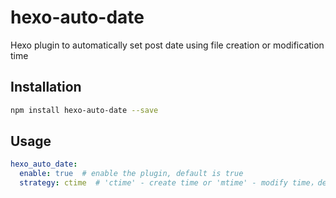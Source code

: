 # hexo-auto-date
Hexo plugin to automatically set post date using file creation or modification time

## Installation
```bash
npm install hexo-auto-date --save
```

## Usage
```yml
hexo_auto_date:
  enable: true  # enable the plugin, default is true
  strategy: ctime  # 'ctime' - create time or 'mtime' - modify time，default is 'ctime'
```